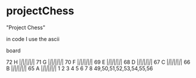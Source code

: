 # projectChess
"Project Chess"

in code I use the ascii

board

72 H |_|_|_|_|_|_|_|_|
71 G |_|_|_|_|_|_|_|_|
70 F |_|_|_|_|_|_|_|_|
69 E |_|_|_|_|_|_|_|_|
68 D |_|_|_|_|_|_|_|_|
67 C |_|_|_|_|_|_|_|_|
66 B |_|_|_|_|_|_|_|_|
65 A |_|_|_|_|_|_|_|_|
      1 2 3 4 5 6 7 8 
    49,50,51,52,53,54,55,56
         
